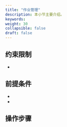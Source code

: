 ```yaml
---
title: "作业管理"
description: 本小节主要介绍。 
keywords: 
weight: 30
collapsible: false
draft: false
---
```





## 约束限制

- 

## 前提条件

- 
- 

## 操作步骤

